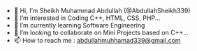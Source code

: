 - 👋 Hi, I’m Sheikh Muhammad Abdullah (@AbdullahSheikh339)
- 👀 I’m interested in Coding C++, HTML, CSS, PHP...
- 🌱 I’m currently learning Software Engineering
- 💞️ I’m looking to collaborate on Mini Projects based on C++...
- 📫 How to reach me : abdullahmuhhamad339@gmail.com
<!---
AbdullahSheikh339/AbdullahSheikh339 is a ✨ special ✨ repository because its `README.md` (this file) appears on your GitHub profile.
You can click the Preview link to take a look at your changes.
--->
